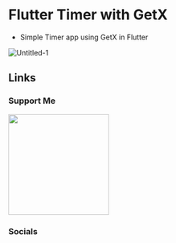 # Flutter Timer with GetX
* Simple Timer app using GetX in Flutter

![Untitled-1](https://user-images.githubusercontent.com/91388754/181694892-8e4240f8-3086-498b-96cc-fbe2894fcfc7.png)
## Links
### Support Me
<a href="https://www.buymeacoffee.com/AmirBayat"><img src="https://cdn.buymeacoffee.com/buttons/v2/default-yellow.png" width="200" /></a>
### Socials

